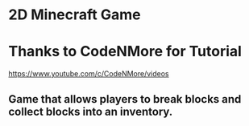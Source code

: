 # 2D Minecraft Game
# Thanks to CodeNMore for Tutorial
https://www.youtube.com/c/CodeNMore/videos
## Game that allows players to break blocks and collect blocks into an inventory. 
